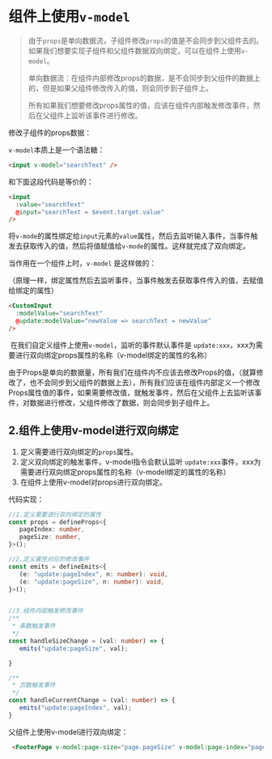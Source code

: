 #  组件上使用`v-model`

> 由于`props`是单向数据流，子组件修改`props`的值是不会同步到父组件去的。如果我们想要实现子组件和父组件数据双向绑定，可以在组件上使用`v-model`。
>
> 单向数据流：在组件内部修改props的数据，是不会同步到父组件的数据上的，但是如果父组件修改传入的值，则会同步到子组件上。
>
> 所有如果我们想要修改props属性的值，应该在组件内部触发修改事件，然后在父组件上监听该事件进行修改。

修改子组件的props数据：







`v-model`本质上是一个语法糖：

```html
<input v-model="searchText" />
```

和下面这段代码是等价的：

```html
<input
  :value="searchText"
  @input="searchText = $event.target.value"
/>
```

​	将`v-mode`的属性绑定给`input`元素的`value`属性，然后去监听输入事件，当事件触发去获取传入的值，然后将值赋值给`v-mode`的属性。这样就完成了双向绑定。



当作用在一个组件上时，`v-model` 是这样做的：

（原理一样，绑定属性然后去监听事件，当事件触发去获取事件传入的值，去赋值给绑定的属性）

```html
<CustomInput
  :modelValue="searchText"
  @update:modelValue="newValue => searchText = newValue"
/>
```

​	在我们自定义组件上使用`v-model`，监听的事件默认事件是 `update:xxx`，xxx为需要进行双向绑定props属性的名称（v-model绑定的属性的名称）



​	由于Props是单向的数据量，所有我们在组件内不应该去修改Props的值，（就算修改了，也不会同步到父组件的数据上去），所有我们应该在组件内部定义一个修改Props属性值的事件，如果需要修改值，就触发事件，然后在父组件上去监听该事件，对数据进行修改，父组件修改了数据，则会同步到子组件上。

## 2.组件上使用v-model进行双向绑定

1. 定义需要进行双向绑定的`props`属性。
2. 定义双向绑定的触发事件，v-model指令会默认监听 `update:xxx`事件，xxx为需要进行双向绑定props属性的名称（v-model绑定的属性的名称）
3. 在组件上使用v-model对props进行双向绑定。

代码实现：

```ts
//1.定义需要进行双向绑定的属性
const props = defineProps<{
   pageIndex: number,
   pageSize: number,
}>();

//2.定义属性对应的修改事件
const emits = defineEmits<{
   (e: "update:pageIndex", n: number): void,
   (e: "update:pageSize", n: number): void,
}>();


//3.组件内部触发修改事件
/**
 * 条数触发事件
 */
const handleSizeChange = (val: number) => {
   emits("update:pageSize", val);

}

/**
 * 页数触发事件
 */
const handleCurrentChange = (val: number) => {
   emits("update:pageIndex", val);
}
```

父组件上使用v-model进行双向绑定：

```html
 <FooterPage v-model:page-size="page.pageSize" v-model:page-index="page.pageIndex"/>
```



